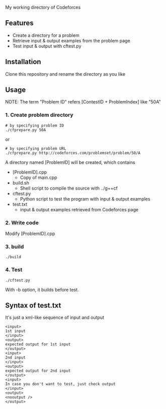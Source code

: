 My working directory of Codeforces

## Features
* Create a directory for a problem
* Retrieve input & output examples from the problem page
* Test input & output with cftest.py

## Installation
Clone this repository and rename the directory as you like

## Usage
NOTE: The term "Problem ID" refers [ContestID + ProblemIndex] like "50A"

### 1. Create problem directory
```
# by specifying problem ID
./cfprepare.py 50A
```
or
```
# by specifying problem URL
./cfprepare.py http://codeforces.com/problemset/problem/50/A
```

A directory named [ProblemID] will be created, which contains
* [ProblemID].cpp
  * Copy of main.cpp
* build.sh
  * Shell script to compile the source with ../g++cf
* cftest.py
  * Python script to test the program with input & output examples
* test.txt
  * input & output examples retrieved from Codeforces page
  
### 2. Write code
Modify [ProblemID].cpp

### 3. build
```
./build
```

### 4. Test
```
./cftest.py
```
With -b option, it builds before test.

## Syntax of test.txt
It's just a xml-like sequence of input and output
```
<input>
1st input
</input>
<output>
expected output for 1st input
</output>
<input>
2nd input
</input>
<output>
expected output for 2nd input
</output>
<input>
In case you don't want to test, just check output
</input>
<output>
<nooutput />
</output>
```
